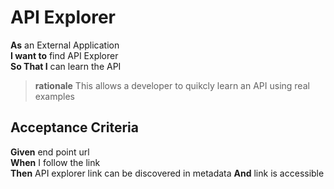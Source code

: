 <a name="API_DiscoveryDoc"></a>

API Explorer
============

**As** an External Application<br/>
**I want to** find API Explorer<br/>
**So That I** can learn the API<br/>
		
> **rationale** This allows a developer to quikcly learn an API using real examples

Acceptance Criteria
-------------------

**Given** end point url<br/>
**When** I follow the link<br/>
**Then**  API explorer link can be discovered in metadata
**And** link is accessible<br/>